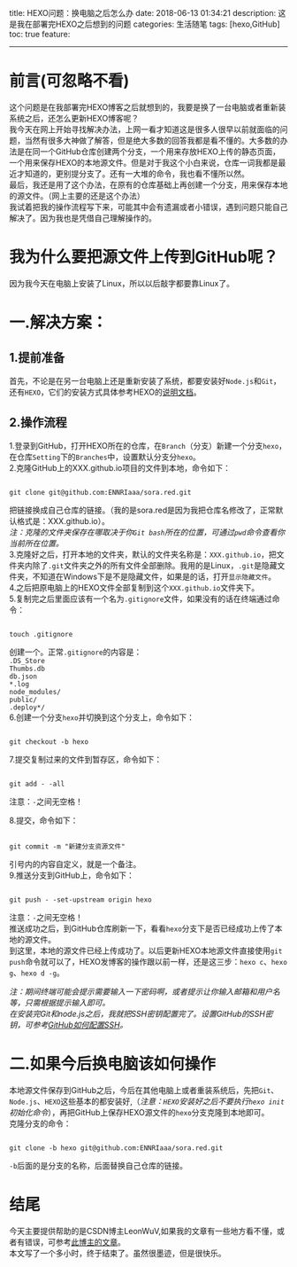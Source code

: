 title: HEXO问题：换电脑之后怎么办
date: 2018-06-13 01:34:21
description: 这是我在部署完HEXO之后想到的问题
categories: 生活随笔
tags: [hexo,GitHub]
toc: true
feature:

---
# 前言(可忽略不看) #
这个问题是在我部署完HEXO博客之后就想到的，我要是换了一台电脑或者重新装系统之后，还怎么更新HEXO博客呢？  
我今天在网上开始寻找解决办法，上网一看才知道这是很多人很早以前就面临的问题，当然有很多大神做了解答，但是绝大多数的回答我都是看不懂的。大多数的办法是在同一个GitHub仓库创建两个分支，一个用来存放HEXO上传的静态页面，一个用来保存HEXO的本地源文件。但是对于我这个小白来说，仓库一词我都是最近才知道的，更别提分支了。还有一大堆的命令，我也看不懂所以然。  
最后，我还是用了这个办法，在原有的仓库基础上再创建一个分支，用来保存本地的源文件。（网上主要的还是这个办法）  
我试着把我的操作流程写下来，可能其中会有遗漏或者小错误，遇到问题只能自己解决了。因为我也是凭借自己理解操作的。
<!--more-->
# 我为什么要把源文件上传到GitHub呢？ #
因为我今天在电脑上安装了Linux，所以以后敲字都要靠Linux了。  

# 一.解决方案： #
## 1.提前准备 ##
首先，不论是在另一台电脑上还是重新安装了系统，都要安装好`Node.js`和`Git`，还有`HEXO`，它们的安装方式具体参考HEXO的[说明文档](https://hexo.io/zh-cn/docs/)。  
## 2.操作流程 ##
1.登录到GitHub，打开HEXO所在的仓库，在`Branch`（分支）新建一个分支`hexo`，在仓库`Setting`下的`Branches`中，设置默认分支分`hexo`。  
2.克隆GitHub上的XXX.github.io项目的文件到本地，命令如下：  
<pre><code>
git clone git@github.com:ENNRIaaa/sora.red.git
</code></pre>
把链接换成自己仓库的链接。（我的是sora.red是因为我把仓库名修改了，正常默认格式是：XXX.github.io）。  
*注：克隆的文件夹保存在哪取决于你`Git bash`所在的位置，可通过`pwd`命令查看你当前所在位置。*  
3.克隆好之后，打开本地的文件夹，默认的文件夹名称是：`XXX.github.io`，把文件夹内除了`.git`文件夹之外的所有文件全部删除。我用的是Linux，`.git`是隐藏文件夹，不知道在Windows下是不是隐藏文件，如果是的话，打开`显示隐藏文件`。  
4.之后把原电脑上的HEXO文件全部复制到这个`XXX.github.io`文件夹下。  
5.复制完之后里面应该有一个名为`.gitignore`文件，如果没有的话在终端通过命令：
<pre><code>
touch .gitignore
</code></pre>
创建一个。正常`.gitignore`的内容是：  
`.DS_Store`  
`Thumbs.db`  
`db.json`  
`*.log`  
`node_modules/`  
`public/`  
`.deploy*/`  
6.创建一个分支`hexo`并切换到这个分支上，命令如下：
<pre><code>
git checkout -b hexo
</code></pre>
7.提交复制过来的文件到暂存区，命令如下：
<pre><code>
git add - -all
</code></pre>
注意：`-`之间无空格！  

8.提交，命令如下：
<pre><code>
git commit -m "新建分支资源文件"
</code></pre>
引号内的内容自定义，就是一个备注。  
9.推送分支到GitHub上，命令如下：
<pre><code>
git push - -set-upstream origin hexo
</code></pre>
注意：`-`之间无空格！  
推送成功之后，到GitHub仓库刷新一下，看看`hexo`分支下是否已经成功上传了本地的源文件。  
到这里，本地的源文件已经上传成功了。以后更新HEXO本地源文件直接使用`git push`命令就可以了，HEXO发博客的操作跟以前一样，还是这三步：`hexo c`、`hexo g`、`hexo d -g`。  

*注：期间终端可能会提示需要输入一下密码啊，或者提示让你输入邮箱和用户名等，只需根据提示输入即可。  
在安装完Git和node.js之后，我就把SSH密钥配置完了。设置GitHub的SSH密钥，可参考[GitHub如何配置SSH](https://sora.red/2018/GitHub%E5%A6%82%E4%BD%95%E9%85%8D%E7%BD%AESSH/)。*  

# 二.如果今后换电脑该如何操作 #
本地源文件保存到GitHub之后，今后在其他电脑上或者重装系统后，先把`Git`、`Node.js`、`HEXO`这些基本的都安装好,（*注意：`HEXO`安装好之后不要执行`hexo init`初始化命令*），再把GitHub上保存HEXO源文件的`hexo`分支克隆到本地即可。  
克隆分支的命令：
<pre><code>
git clone -b hexo git@github.com:ENNRIaaa/sora.red.git
</code></pre>  
`-b`后面的是分支的名称，后面替换自己仓库的链接。
# 结尾 #
今天主要提供帮助的是CSDN博主LeonWuV,如果我的文章有一些地方看不懂，或者有错误，可参考[此博主的文章](https://blog.csdn.net/wxl1555/article/details/79293159)。  
本文写了一个多小时，终于结束了。虽然很墨迹，但是很快乐。
